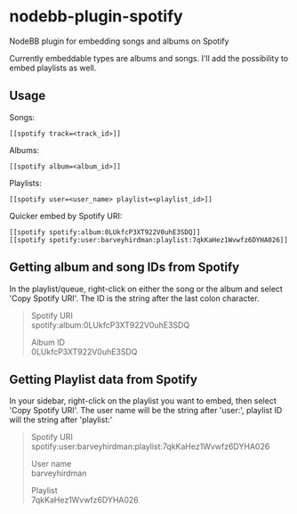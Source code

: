 nodebb-plugin-spotify
=====================

NodeBB plugin for embedding songs and albums on Spotify

Currently embeddable types are albums and songs. I'll add the possibility to embed playlists as well.

Usage
---

Songs:
```
[[spotify track=<track_id>]]
```

Albums:
```
[[spotify album=<album_id>]]
```

Playlists:
```
[[spotify user=<user_name> playlist=<playlist_id>]]
```

Quicker embed by Spotify URI:
```
[[spotify spotify:album:0LUkfcP3XT922V0uhE3SDQ]]
[[spotify spotify:user:barveyhirdman:playlist:7qkKaHez1Wvwfz6DYHA026]]
```

Getting album and song IDs from Spotify
---

In the playlist/queue, right-click on either the song or the album and select 'Copy Spotify URI'. The ID is the string after the last colon character.

> Spotify URI  
> spotify:album:0LUkfcP3XT922V0uhE3SDQ
>  
> Album ID  
> 0LUkfcP3XT922V0uhE3SDQ

Getting Playlist data from Spotify
---

In your sidebar, right-click on the playlist you want to embed, then select 'Copy Spotify URI'. The user name will be the string after 'user:', playlist ID will the string after 'playlist:'

> Spotify URI  
> spotify:user:barveyhirdman:playlist:7qkKaHez1Wvwfz6DYHA026
>
> User name  
> barveyhirdman  
>
> Playlist  
> 7qkKaHez1Wvwfz6DYHA026

